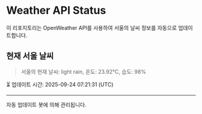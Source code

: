 
# Weather API Status

이 리포지토리는 OpenWeather API를 사용하여 서울의 날씨 정보를 자동으로 업데이트합니다.

## 현재 서울 날씨
> 서울의 현재 날씨: light rain, 온도: 23.92°C, 습도: 98%

⏳ 업데이트 시간: 2025-09-24 07:21:31 (UTC)

---
자동 업데이트 봇에 의해 관리됩니다.
